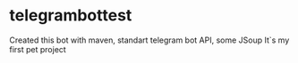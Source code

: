 # telegrambottest
Created this bot with maven, standart telegram bot API, some JSoup
It`s my first pet project 
